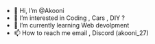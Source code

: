 - 👋 Hi, I’m @Akooni
- 👀 I’m interested in Coding , Cars , DIY ?
- 🌱 I’m currently learning Web devolpment
- 📫 How to reach me email , Discord (akooni_27)

<!---
Akooni/Akooni is a ✨ special ✨ repository because its `README.md` (this file) appears on your GitHub profile.
You can click the Preview link to take a look at your changes.
--->
